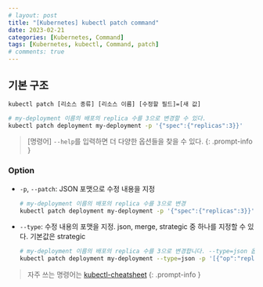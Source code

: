 ```yaml
---
# layout: post
title: "[Kubernetes] kubectl patch command"
date: 2023-02-21
categories: [Kubernetes, Command]
tags: [Kubernetes, kubectl, Command, patch]
# comments: true
---
```


## 기본 구조

```bash
kubectl patch [리소스 종류] [리소스 이름] [수정할 필드]=[새 값]

# my-deployment 이름의 배포의 replica 수를 3으로 변경할 수 있다.
kubectl patch deployment my-deployment -p '{"spec":{"replicas":3}}'
```

> [명령어] `--help`를 입력하면 더 다양한 옵션들을 찾을 수 있다.
{: .prompt-info }

### Option

- `-p`, `--patch`: JSON 포맷으로 수정 내용을 지정
    ```bash
    # my-deployment 이름의 배포의 replica 수를 3으로 변경
    kubectl patch deployment my-deployment -p '{"spec":{"replicas":3}}'
    ```

- `--type`: 수정 내용의 포맷을 지정. json, merge, strategic 중 하나를 지정할 수 있다. 기본값은 strategic
    ```bash
    # my-deployment 이름의 배포의 replica 수를 3으로 변경합니다. --type=json 옵션을 사용하여 JSON 포맷으로 수정 내용을 지정
    kubectl patch deployment my-deployment --type=json -p '[{"op":"replace","path":"/spec/replicas","value":3}]'
    ```

> 자주 쓰는 명령어는 [kubectl-cheatsheet](https://kubernetes.io/docs/reference/kubectl/cheatsheet/)
{: .prompt-info }
